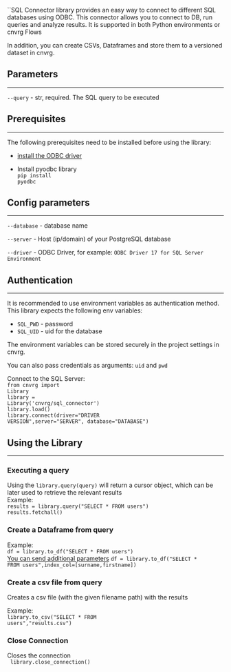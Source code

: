 ``SQL Connector library provides an easy way to connect to different SQL databases using ODBC. 
This connector allows you to connect to DB, run queries and analyze results. It is supported in both Python environments or cnvrg Flows

In addition, you can create CSVs, Dataframes and store them to a versioned dataset in cnvrg. 


## Parameters
---

```--query``` - str, required. The SQL query to be executed

## Prerequisites
---
The following prerequisites need to be installed before using the library:
- [install the ODBC driver](https://docs.microsoft.com/en-us/sql/connect/odbc/linux-mac/installing-the-microsoft-odbc-driver-for-sql-server?view=sql-server-ver15)

- Install pyodbc library<br>
<code>pip install pyodbc</code>

## Config parameters
---

```--database``` - database name 

```--server``` - Host (ip/domain) of your PostgreSQL database

```--driver``` - ODBC Driver, for example: `ODBC Driver 17 for SQL Server Environment` 


## Authentication
---
It is recommended to use environment variables as authentication method. This library expects the following env variables:
* `SQL_PWD` - password
* `SQL_UID` - uid for the database

The environment variables can be stored securely in the project settings in cnvrg. 

You can also pass credentials as arguments: `uid` and `pwd`

Connect to the SQL Server:<br>
<code>from cnvrg import Library<br>library = Library('cnvrg/sql_connector')<br>library.load()<br>library.connect(driver="DRIVER VERSION",server="SERVER", database="DATABASE")<br></code>

## Using the Library
---

### Executing a query

Using the `library.query(query)` will return a cursor object, which can be later used to retrieve the relevant results<br>
Example:<br>
<code>results = library.query("SELECT * FROM users")</code>
<br><code>results.fetchall()<br></code>

### Create a Dataframe from query
Example:<br>
<code>df = library.to_df("SELECT * FROM users")</code>
<br>
[You can send additional parameters](https://pandas.pydata.org/pandas-docs/stable/reference/api/pandas.read_sql_query.html)
<code>df = library.to_df("SELECT * FROM users",index_col=[surname,firstname])</code>

### Create a csv file from query
Creates a csv file (with the given filename path) with the results

Example:<br>
<code>library.to_csv("SELECT * FROM users","results.csv")</code>

### Close Connection
Closes the connection
<br>
<code>
library.close_connection()
</code>